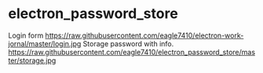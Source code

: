 # electron_password_store

Login form 
https://raw.githubusercontent.com/eagle7410/electron-work-jornal/master/login.jpg
Storage password with info.
https://raw.githubusercontent.com/eagle7410/electron_password_store/master/storage.jpg
